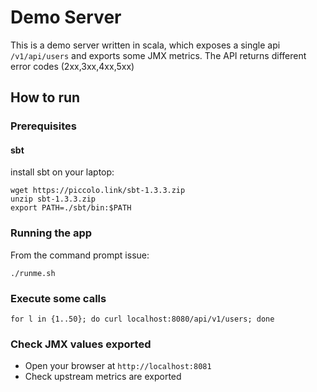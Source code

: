 # Demo Server
This is a demo server written in scala, which exposes a single api ```/v1/api/users``` and 
exports some JMX metrics.
The API returns different error codes (2xx,3xx,4xx,5xx)
 
## How to run
### Prerequisites
#### sbt
install sbt on your laptop:
```
wget https://piccolo.link/sbt-1.3.3.zip
unzip sbt-1.3.3.zip
export PATH=./sbt/bin:$PATH
```

### Running the app
From the command prompt issue:
```
./runme.sh
```

### Execute some calls
```
for l in {1..50}; do curl localhost:8080/api/v1/users; done
```

### Check JMX values exported 
* Open your browser at ```http://localhost:8081```
* Check upstream metrics are exported 
